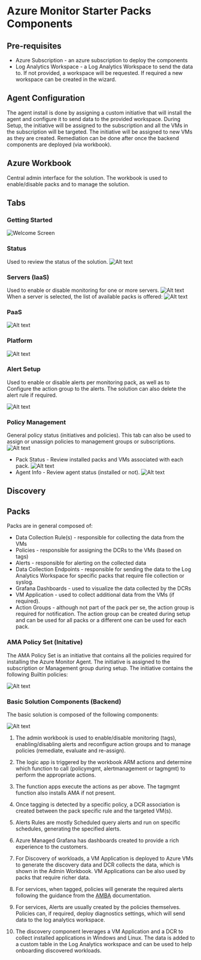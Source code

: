 # Azure Monitor Starter Packs Components

## Pre-requisites

- Azure Subscription - an azure subscription to deploy the components
- Log Analytics Workspace - a Log Analytics Workspace to send the data to. If not provided, a workspace will be requested. If required a new workspace can be created in the wizard.

## Agent Configuration

The agent install is done by assigning a custom initiative that will install the agent and configure it to send data to the provided workspace. During Setup, the initiative will be assigned to the subscription and all the VMs in the subscription will be targeted. The initiative will be assigned to new VMs as they are created. Remediation can be done after once the backend components are deployed (via workbook).

## Azure Workbook

Central admin interface for the solution. The workbook is used to enable/disable packs and to manage the solution.
  
## Tabs

### Getting Started
  
![Welcome Screen](image-9.png)

### Status
  Used to review the status of the solution.
![Alt text](image-10.png)

### Servers (IaaS)
  Used to enable or disable monitoring for one or more servers.
![Alt text](image-11.png)
When a server is selected, the list of available packs is offered:
![Alt text](image-12.png)

### PaaS

![Alt text](image-18.png)

### Platform

![Alt text](image-19.png)


### Alert Setup
  Used to enable or disable alerts per monitoring pack, as well as to Configure the action group to the alerts. The solution can also delete the alert rule if required.

![Alt text](image-13.png)

### Policy Management
  General policy status (initiatives and policies). This tab can also be used to assign or unassign policies to management groups or subscriptions.
![Alt text](image-14.png)
- Pack Status - Review installed packs and VMs associated with each pack.
![Alt text](image-15.png)
- Agent Info - Review agent status (installed or not).
![Alt text](image-16.png)


## Discovery

## Packs

Packs are in general composed of:

- Data Collection Rule(s) - responsible for collecting the data from the VMs
- Policies - responsible for assigning the DCRs to the VMs (based on tags)
- Alerts - responsible for alerting on the collected data
- Data Collection Endpoints - responsible for sending the data to the Log Analytics Workspace for specific packs that require file collection or syslog.
- Grafana Dashboards - used to visualize the data collected by the DCRs
- VM Application - used to collect additional data from the VMs (if required).
- Action Groups - although not part of the pack per se, the action group is required for notification. The action group can be created during setup and can be used for all packs or a different one can be used for each pack.

### AMA Policy Set (Initative)

The AMA Policy Set is an initiative that contains all the policies required for installing the Azure Monitor Agent. The initiative is assigned to the subscription or Management group during setup. The initiative contains the following Builtin policies:

![Alt text](image-17.png)

### Basic Solution Components (Backend)

The basic solution is composed of the following components:

![Alt text](image-20.png)

1. The admin workbook is used to enable/disable monitoring (tags), enabling/disabling alerts and reconfigure action groups and to manage policies (remediate, evaluate and re-assign).

2. The logic app is triggered by the workbook ARM actions and determine which function to call (policymgmt, alertmanagement or tagmgmt) to perform the appropriate actions.

3. The function apps execute the actions as per above. The tagmgmt function also installs AMA if not present.

4. Once tagging is detected by a specific policy, a DCR association is created between the pack specific rule and the targeted VM(s).

5. Alerts Rules are mostly Scheduled query alerts and run on specific schedules, generating the specified alerts.

6. Azure Managed Grafana has dashboards created to provide a rich experience to the customers.

7. For Discovery of workloads, a VM Application is deployed to Azure VMs to generate the discovery data and DCR collects the data, which is shown in the Admin Workbook. VM Applications can be also used by packs that require richer data.

8. For services, when tagged, policies will generate the required alerts following the guidance from the [AMBA](https://aka.ms/amba) documentation.

9. For services, Alerts are usually created by the policies themselves. Policies can, if required, deploy diagnostics settings, which will send data to the log analytics workspace.

10. The discovery component leverages a VM Application and a DCR to collect installed applications in Windows and Linux. The data is added to a custom table in the Log Analytics workspace and can be used to help onboarding discovered workloads.